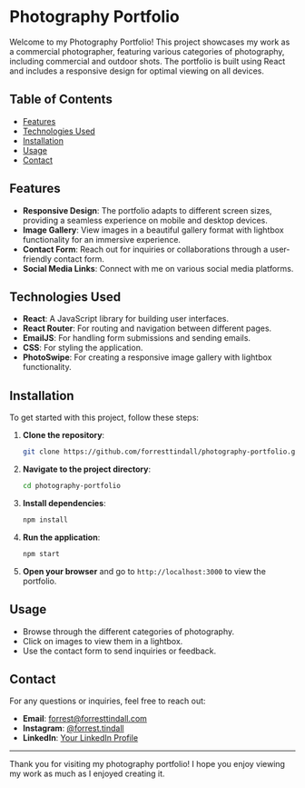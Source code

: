 # Photography Portfolio

Welcome to my Photography Portfolio! This project showcases my work as a commercial photographer, featuring various categories of photography, including commercial and outdoor shots. The portfolio is built using React and includes a responsive design for optimal viewing on all devices.

## Table of Contents

- [Features](#features)
- [Technologies Used](#technologies-used)
- [Installation](#installation)
- [Usage](#usage)
- [Contact](#contact)

## Features

- **Responsive Design**: The portfolio adapts to different screen sizes, providing a seamless experience on mobile and desktop devices.
- **Image Gallery**: View images in a beautiful gallery format with lightbox functionality for an immersive experience.
- **Contact Form**: Reach out for inquiries or collaborations through a user-friendly contact form.
- **Social Media Links**: Connect with me on various social media platforms.

## Technologies Used

- **React**: A JavaScript library for building user interfaces.
- **React Router**: For routing and navigation between different pages.
- **EmailJS**: For handling form submissions and sending emails.
- **CSS**: For styling the application.
- **PhotoSwipe**: For creating a responsive image gallery with lightbox functionality.

## Installation

To get started with this project, follow these steps:

1. **Clone the repository**:
   ```bash
   git clone https://github.com/forresttindall/photography-portfolio.git
   ```

2. **Navigate to the project directory**:
   ```bash
   cd photography-portfolio
   ```

3. **Install dependencies**:
   ```bash
   npm install
   ```

4. **Run the application**:
   ```bash
   npm start
   ```

5. **Open your browser** and go to `http://localhost:3000` to view the portfolio.

## Usage

- Browse through the different categories of photography.
- Click on images to view them in a lightbox.
- Use the contact form to send inquiries or feedback.

## Contact

For any questions or inquiries, feel free to reach out:

- **Email**: forrest@forresttindall.com
- **Instagram**: [@forrest.tindall](https://www.instagram.com/forresttindall)
- **LinkedIn**: [Your LinkedIn Profile](https://www.linkedin.com/in/forrest-tindall)


---

Thank you for visiting my photography portfolio! I hope you enjoy viewing my work as much as I enjoyed creating it.
